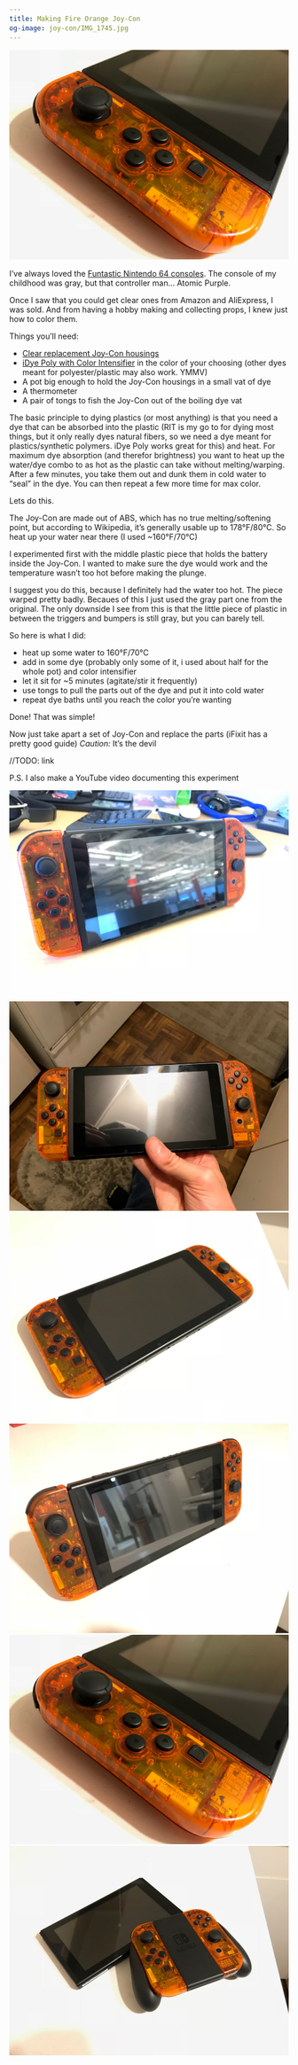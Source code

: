 ```yaml
---
title: Making Fire Orange Joy-Con
og-image: joy-con/IMG_1745.jpg
---
```


![#leftjoycon](../img/joy-con/IMG_1745.jpg)


I’ve always loved the [Funtastic Nintendo 64 consoles](http://nintendo64.wikia.com/wiki/Funtastic_Color_Series). The console of my childhood was gray, but that controller man… Atomic Purple.

Once I saw that you could get clear ones from Amazon and AliExpress, I was sold. And from having a hobby making and collecting props, I knew just how to color them.

Things you’ll need:
- [Clear replacement Joy-Con housings](https://www.amazon.com/gp/product/B07527NNBG/ref=as_li_tl?ie=UTF8&camp=1789&creative=9325&creativeASIN=B07527NNBG&linkCode=as2&tag=islandsprite-20&linkId=4ac5b54162469fffeaa8bcbe608bb870)
 - [iDye Poly with Color Intensifier](https://www.amazon.com/gp/product/B00EYK21UY/ref=as_li_tl?ie=UTF8&camp=1789&creative=9325&creativeASIN=B00EYK21UY&linkCode=as2&tag=islandsprite-20&linkId=04e752eab0614a128b5569a7fc7d2d3a) in the color of your choosing (other dyes meant for polyester/plastic may also work. YMMV)
 - A pot big enough to hold the Joy-Con housings in a small vat of dye
 - A thermometer
 - A pair of tongs to fish the Joy-Con out of the boiling dye vat

The basic principle to dying plastics (or most anything) is that you need a dye that can be absorbed into the plastic (RIT is my go to for dying most things, but it only really dyes natural fibers, so we need a dye meant for plastics/synthetic polymers. iDye Poly works great for this) and heat. For maximum dye absorption (and therefor brightness) you want to heat up the water/dye combo to as hot as the plastic can take without melting/warping. After a few minutes, you take them out and dunk them in cold water to “seal” in the dye. You can then repeat a few more time for max color.

Lets do this.

The Joy-Con are made out of ABS, which has no true melting/softening point, but according to Wikipedia, it’s generally usable up to 178°F/80°C. So heat up your water near there (I used ~160°F/70°C)

I experimented first with the middle plastic piece that holds the battery inside the Joy-Con. I wanted to make sure the dye would work and the temperature wasn’t too hot before making the plunge. 

I suggest you do this, because I definitely had the water too hot. The piece warped pretty badly. Becaues of this I just used the gray part one from the original. The only downside I see from this is that the little piece of plastic in between the triggers and bumpers is still gray, but you can barely tell.

So here is what I did:
 - heat up some water to 160°F/70°C
 - add in some dye (probably only some of it, i used about half for the whole pot) and color intensifier
 - let it sit for ~5 minutes (agitate/stir it frequently)
 - use tongs to pull the parts out of the dye and put it into cold water
 - repeat dye baths until you reach the color you’re wanting

Done! That was simple!

Now just take apart a set of Joy-Con and replace the parts (iFixit has a pretty good guide)
*Caution:* It’s the devil

//TODO: link

P.S. I also make a YouTube video documenting this experiment

![](/img/joy-con/IMG_1729.jpg)
![](/img/joy-con/IMG_1743.jpg)
![](/img/joy-con/IMG_1734.jpg)
![](/img/joy-con/IMG_1736.jpg)
![](/img/joy-con/IMG_1745.jpg)
![](/img/joy-con/IMG_1748.jpg)











